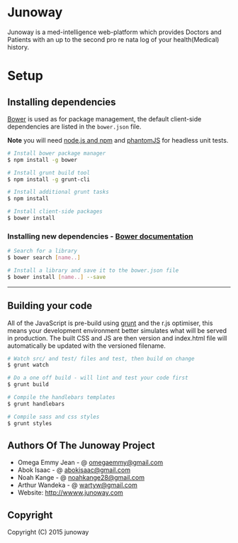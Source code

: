 # Junoway
Junoway is a med-intelligence web-platform which provides Doctors and Patients with an up to the second pro re nata log of your health(Medical) history.

# Setup

## Installing dependencies

[Bower](http://twitter.github.com/bower/) is used as for package management, the default client-side dependencies are listed in the `bower.json` file.

**Note** you will need [node.js and npm](http://nodejs.org) and [phantomJS](http://phantomjs.org) for headless unit tests.

```sh
# Install bower package manager
$ npm install -g bower

# Install grunt build tool
$ npm install -g grunt-cli

# Install additional grunt tasks
$ npm install

# Install client-side packages
$ bower install
```

### Installing new dependencies - [Bower documentation](http://bower.io)

```sh
# Search for a library
$ bower search [name..]

# Install a library and save it to the bower.json file
$ bower install [name..] --save
```

* * *
 

## Building your code

All of the JavaScript is pre-build using [grunt](http://gruntjs.com/) and the r.js optimiser, this means your development environment better simulates what will be served in production. The built CSS and JS are then version and  index.html file will automatically be updated with the versioned filename.

```sh
# Watch src/ and test/ files and test, then build on change
$ grunt watch

# Do a one off build - will lint and test your code first
$ grunt build

# Compile the handlebars templates
$ grunt handlebars

# Compile sass and css styles
$ grunt styles
```


Authors Of The Junoway Project
---------------------------------------------------------
* Omega Emmy Jean - @ omegaemmy@gmail.com
* Abok Isaac - @ abokisaac@gmail.com
* Noah Kange - @ noahkange28@gmail.com
* Arthur Wandeka - @ wartyw@gmail.com
* Website: http://wwww.junoway.com

Copyright
-----------------------------------------------------------
Copyright (C) 2015 junoway

